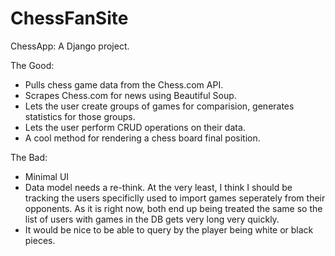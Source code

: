 # ChessFanSite
 
ChessApp: A Django project.


The Good:
- Pulls chess game data from the Chess.com API.
- Scrapes Chess.com for news using Beautiful Soup.
- Lets the user create groups of games for comparision, generates statistics for those groups.
- Lets the user perform CRUD operations on their data.
- A cool method for rendering a chess board final position.

The Bad:
- Minimal UI
- Data model needs a re-think. At the very least, I think I should be tracking the users specificlly used to import games seperately from their opponents. As it is right now, both end up being treated the same so the list of users with games in the DB gets very long very quickly.
- It would be nice to be able to query by the player being white or black pieces.
